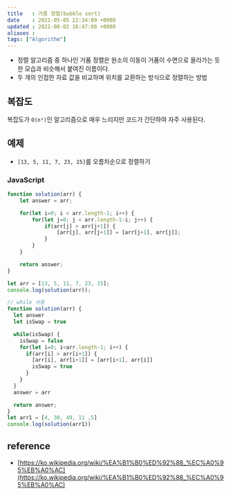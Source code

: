 ```yaml
---
title   : 거품 정렬(bubble sort) 
date    : 2021-05-05 22:34:09 +0900
updated : 2021-08-02 16:47:08 +0900
aliases : 
tags: ["Algorithm"]
---
```

- 정렬 알고리즘 중 하나인 거품 정렬은 원소의 이동이 거품이 수면으로 올라가는 듯한 모습과 비슷해서 붙여진 이름이다. 
- 두 개의 인접한 자료 값을 비교하며 위치를 교환하는 방식으로 정렬하는 방법 

## 복잡도
복잡도가 `O(n²)`인 알고리즘으로 매우 느리지만 코드가 간단하여 자주 사용된다.  

## 예제  
- `[13, 5, 11, 7, 23, 15]`를 오름차순으로 정렬하기 
### JavaScript  
```javascript
function solution(arr) {
    let answer = arr;

    for(let i=0; i < arr.length-1; i++) {
        for(let j=0; j < arr.length-1-i; j++) {
            if(arr[j] > arr[j+1]) {
                [arr[j], arr[j+1]] = [arr[j+1], arr[j]];
            }
        }
    }

    return answer;
}

let arr = [13, 5, 11, 7, 23, 15];
console.log(solution(arr));

// while 사용 
function solution(arr) {
  let answer
  let isSwap = true

  while(isSwap) {
    isSwap = false
    for(let i=0; i<arr.length-1; i++) {
      if(arr[i] > arr[i+1]) {
        [arr[i], arr[i+1]] = [arr[i+1], arr[i]]
        isSwap = true
      }
    }
  }
  answer = arr

  return answer;
}
let arr1 = [4, 30, 49, 11 ,5]
console.log(solution(arr1))
```


## reference
- [https://ko.wikipedia.org/wiki/%EA%B1%B0%ED%92%88_%EC%A0%95%EB%A0%AC](https://ko.wikipedia.org/wiki/%EA%B1%B0%ED%92%88_%EC%A0%95%EB%A0%AC)
